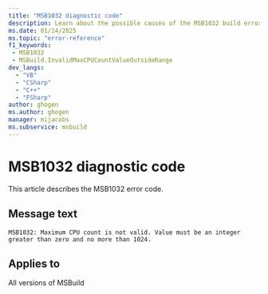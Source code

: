 ```yaml
---
title: "MSB1032 diagnostic code"
description: Learn about the possible causes of the MSB1032 build error, and get troubleshooting tips.
ms.date: 01/14/2025
ms.topic: "error-reference"
f1_keywords:
 - MSB1032
 - MSBuild.InvalidMaxCPUCountValueOutsideRange
dev_langs:
  - "VB"
  - "CSharp"
  - "C++"
  - "FSharp"
author: ghogen
ms.author: ghogen
manager: mijacobs
ms.subservice: msbuild
---
```


# MSB1032 diagnostic code

<!-- :::ErrorDefinitionDescription::: -->
<!-- :::editable-content name="introDescription"::: -->
This article describes the MSB1032 error code.
<!-- :::editable-content-end::: -->

## Message text

`MSB1032: Maximum CPU count is not valid. Value must be an integer greater than zero and no more than 1024.`

<!-- :::editable-content name="postOutputDescription"::: -->
<!--
{StrBegin="MSBUILD : error MSB1032: "}
      UE: This message does not need in-line parameters because the exception takes care of displaying the invalid arg.
      This error is shown when a user specifies a CPU value that is zero or less. For example, -m:0 instead of -m:2.
      LOCALIZATION: The prefix "MSBUILD : error MSBxxxx:" should not be localized.
-->
<!-- :::editable-content-end::: -->
<!-- :::ErrorDefinitionDescription-end::: -->

## Applies to

All versions of MSBuild
